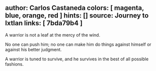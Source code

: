author: Carlos Castaneda
colors: [ magenta, blue, orange, red ]
hints: []
source: Journey to Ixtlan
links: [ 7bda79b4 ]
---
A warrior is not a leaf at the mercy of the wind.

No one can push him;
  no one can make him do things against himself
or against his better judgment.

A warrior is tuned to survive,
  and he survives
in the best of all possible fashions.
